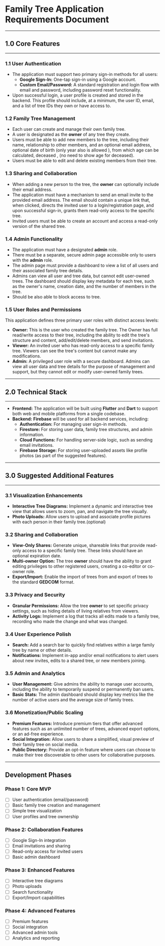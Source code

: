 # Family Tree Application Requirements Document

---

## 1.0 Core Features

---

### 1.1 User Authentication
* The application must support two primary sign-in methods for all users:
    * **Google Sign-In:** One-tap sign-in using a Google account.
    * **Custom Email/Password:** A standard registration and login flow with email and password, including password reset functionality.
* Upon successful login, a user profile is created and stored in the backend. This profile should include, at a minimum, the user ID, email, and a list of tree IDs they own or have access to.

### 1.2 Family Tree Management
* Each user can create and manage their own family tree.
* A user is designated as the **owner** of any tree they create.
* Users must be able to add new members to the tree, including their name, relationship to other members, and an optional email address, optional date of birth (only year also is allowed ), from which age can be calculated, deceased , (no need to show age for deceased).
* Users must be able to edit and delete existing members from their tree.

### 1.3 Sharing and Collaboration
* When adding a new person to the tree, the **owner** can optionally include their email address.
* The application must have a mechanism to send an email invite to the provided email address. The email should contain a unique link that, when clicked, directs the invited user to a login/registration page, and upon successful sign-in, grants them read-only access to the specific tree.
* Invited users must be able to create an account and access a read-only version of the shared tree.

### 1.4 Admin Functionality
* The application must have a designated **admin** role.
* There must be a separate, secure admin page accessible only to users with the **admin** role.
* The admin page must provide a dashboard to view a list of all users and their associated family tree details.
* Admins can view all user and tree data, but cannot edit user-owned trees. The dashboard should display key metadata for each tree, such as the owner's name, creation date, and the number of members in the tree.
* Should be also able to block access to tree.

### 1.5 User Roles and Permissions
This application defines three primary user roles with distinct access levels:
* **Owner:** This is the user who created the family tree. The Owner has full read/write access to their tree, including the ability to edit the tree's structure and content, add/edit/delete members, and send invitations.
* **Viewer:** An invited user who has read-only access to a specific family tree. Viewers can see the tree's content but cannot make any modifications.
* **Admin:** A privileged user role with a secure dashboard. Admins can view all user data and tree details for the purpose of management and support, but they cannot edit or modify user-owned family trees.

---

## 2.0 Technical Stack

---

* **Frontend:** The application will be built using **Flutter** and **Dart** to support both web and mobile platforms from a single codebase.
* **Backend:** **Firebase** will be used for all backend services, including:
    * **Authentication:** For managing user sign-in methods.
    * **Firestore:** For storing user data, family tree structures, and admin information.
    * **Cloud Functions:** For handling server-side logic, such as sending email invitations.
    * **Firebase Storage:** For storing user-uploaded assets like profile photos (as part of the suggested features).

---

## 3.0 Suggested Additional Features

---

### 3.1 Visualization Enhancements
* **Interactive Tree Diagrams:** Implement a dynamic and interactive tree view that allows users to zoom, pan, and navigate the tree visually.
* **Photo Uploads:** Allow users to upload and associate profile pictures with each person in their family tree.(optional)

### 3.2 Sharing and Collaboration
* **View-Only Shares:** Generate unique, shareable links that provide read-only access to a specific family tree. These links should have an optional expiration date.
* **Multi-owner Option:** The tree **owner** should have the ability to grant editing privileges to other registered users, creating a co-editor or co-owner role.
* **Export/Import:** Enable the import of trees from and export of trees to the standard **GEDCOM** format.

### 3.3 Privacy and Security
* **Granular Permissions:** Allow the tree **owner** to set specific privacy settings, such as hiding details of living relatives from viewers.
* **Activity Logs:** Implement a log that tracks all edits made to a family tree, recording who made the change and what was changed.

### 3.4 User Experience Polish
* **Search:** Add a search bar to quickly find relatives within a large family tree by name or other details.
* **Notifications:** Implement in-app and/or email notifications to alert users about new invites, edits to a shared tree, or new members joining.

### 3.5 Admin and Analytics
* **User Management:** Give admins the ability to manage user accounts, including the ability to temporarily suspend or permanently ban users.
* **Basic Stats:** The admin dashboard should display key metrics like the number of active users and the average size of family trees.

### 3.6 Monetization/Public Scaling
* **Premium Features:** Introduce premium tiers that offer advanced features such as an unlimited number of trees, advanced export options, or an ad-free experience.
* **Social Integration:** Allow users to share a simplified, visual preview of their family tree on social media.
* **Public Directory:** Provide an opt-in feature where users can choose to make their tree discoverable to other users for collaborative purposes.

---

## Development Phases

### Phase 1: Core MVP
- [ ] User authentication (email/password)
- [ ] Basic family tree creation and management
- [ ] Simple tree visualization
- [ ] User profiles and tree ownership

### Phase 2: Collaboration Features
- [ ] Google Sign-In integration
- [ ] Email invitations and sharing
- [ ] Read-only access for invited users
- [ ] Basic admin dashboard

### Phase 3: Enhanced Features
- [ ] Interactive tree diagrams
- [ ] Photo uploads
- [ ] Search functionality
- [ ] Export/Import capabilities

### Phase 4: Advanced Features
- [ ] Premium features
- [ ] Social integration
- [ ] Advanced admin tools
- [ ] Analytics and reporting